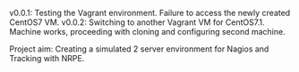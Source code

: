 v0.0.1: Testing the Vagrant environment. Failure to access the newly created CentOS7 VM.
v0.0.2: Switching to another Vagrant VM for CentOS7.1. Machine works, proceeding with cloning and configuring second machine.

Project aim: Creating a simulated 2 server environment for Nagios and Tracking with NRPE.
